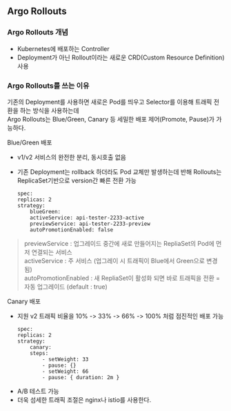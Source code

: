 ## Argo Rollouts

### Argo Rollouts 개념

- Kubernetes에 배포하는 Controller 
- Deployment가 아닌 Rollout이라는 새로운 CRD(Custom Resource Definition)사용

### Argo Rollouts를 쓰는 이유
기존의 Deployment를 사용하면 새로은 Pod를 띄우고 Selector를 이용해 트래픽 전환을 하는 방식을 사용하는데  
Argo Rollouts는 Blue/Green, Canary 등 세밀한 배포 제어(Promote, Pause)가 가능하다. 

Blue/Green 배포

- v1/v2 서비스의 완전한 분리, 동시호출 없음
- 기존 Deployment는 rollback 하더라도 Pod 교체만 발생하는데 반해 Rollouts는 ReplicaSet기반으로 version간 빠른 전환 가능 

    ```
    spec:
    replicas: 2
    strategy:
        blueGreen:
        activeService: api-tester-2233-active
        previewService: api-tester-2233-preview
        autoPromotionEnabled: false
    ```

> previewService : 업그레이드 중간에 새로 만들어지는 RepliaSet의 Pod에 먼저 연결되는 서비스   
> activeService : 주 서비스 (업그레이 시 트래픽이 Blue에서 Green으로 변경됨)  
> autoPromotionEnabled : 새 RepliaSet이 활성화 되면 바로 트래픽을 전환 = 자동 업그레이드 (default : true)

Canary 배포 

- 지원 v2 트래픽 비율을 10% -> 33% -> 66% -> 100% 처럼 점진적인 배포 가능
    ```
    spec:
    replicas: 2
    strategy:
        canary:
        steps:
            - setWeight: 33
            - pause: {}
            - setWeight: 66
            - pause: { duration: 2m }
    ```
- A/B 테스트 가능
- 더욱 섬세한 트래픽 조절은 nginx나 istio를 사용한다.
